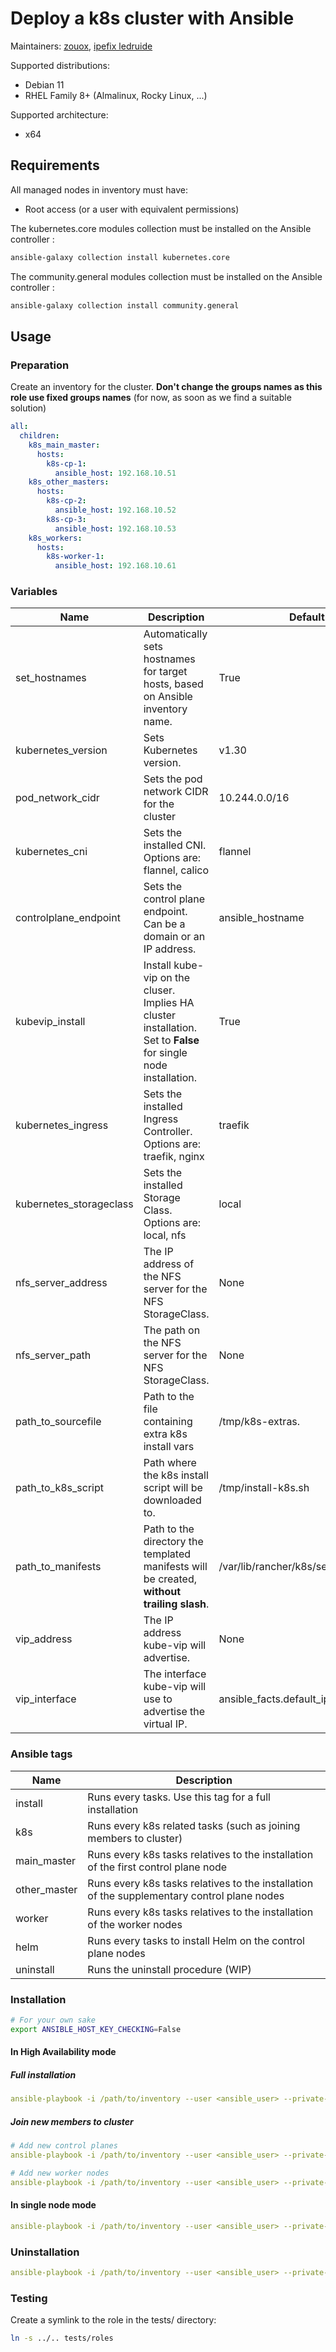 # Deploy a k8s cluster with Ansible

Maintainers: [zouox](https://gitlab.com/zouox), [ipefix ledruide](https://gitlab.com/ipefixledruide)

Supported distributions:

- Debian 11
- RHEL Family 8+ (Almalinux, Rocky Linux, ...)

Supported architecture:

- x64

## Requirements

All managed nodes in inventory must have:

- Root access (or a user with equivalent permissions)

The kubernetes.core modules collection must be installed on the Ansible controller :
```bash
ansible-galaxy collection install kubernetes.core
```

The community.general modules collection must be installed on the Ansible controller :
```bash
ansible-galaxy collection install community.general
```

## Usage

### Preparation

Create an inventory for the cluster. **Don't change the groups names as this role use fixed groups names** (for now, as soon as we find a suitable solution)

```yaml
all:
  children:
    k8s_main_master:
      hosts:
        k8s-cp-1:
          ansible_host: 192.168.10.51
    k8s_other_masters:
      hosts:
        k8s-cp-2:
          ansible_host: 192.168.10.52
        k8s-cp-3:
          ansible_host: 192.168.10.53
    k8s_workers:
      hosts:
        k8s-worker-1:
          ansible_host: 192.168.10.61
```

### Variables

|Name |Description  |Default  |Required |
|---|---|---|---|
|set_hostnames  |Automatically sets hostnames for target hosts, based on Ansible inventory name. |True |No  |
|kubernetes_version  |Sets Kubernetes version. |v1.30 |No  |
|pod_network_cidr  |Sets the pod network CIDR for the cluster|10.244.0.0/16 |No  |
|kubernetes_cni  |Sets the installed CNI. Options are: flannel, calico|flannel |No  |
|controlplane_endpoint  |Sets the control plane endpoint. Can be a domain or an IP address.|ansible_hostname |No  |
|kubevip_install |Install kube-vip on the cluser. Implies HA cluster installation. Set to **False** for single node installation.  |True |No |
|kubernetes_ingress |Sets the installed Ingress Controller. Options are: traefik, nginx |traefik |No  |
|kubernetes_storageclass |Sets the installed Storage Class. Options are: local, nfs |local |No  |
|nfs_server_address  |The IP address of the NFS server for the NFS StorageClass. |None |Yes, if *kubernetes_storageclass* var is set to **nfs** |
|nfs_server_path  |The path on the NFS server for the NFS StorageClass. |None |Yes, if *kubernetes_storageclass* var is set to **nfs** |
|path_to_sourcefile |Path to the file containing extra k8s install vars| /tmp/k8s-extras.  |No  |
|path_to_k8s_script |Path where the k8s install script will be downloaded to.  |/tmp/install-k8s.sh  |No |
|path_to_manifests |Path to the directory the templated manifests will be created, **without trailing slash**. |/var/lib/rancher/k8s/server/manifests  |No |
|vip_address  |The IP address kube-vip will advertise. |None |Yes, if *kubevip_install* var is set to **true** |
|vip_interface  |The interface kube-vip will use to advertise the virtual IP. |ansible_facts.default_ipv4.interface  |No |

### Ansible tags

|Name |Description  |
|---|---|
|install  |Runs every tasks. Use this tag for a full installation |
|k8s  |Runs every k8s related tasks (such as joining members to cluster)  |
|main_master  |Runs every k8s tasks relatives to the installation of the first control plane node  |
|other_master  |Runs every k8s tasks relatives to the installation of the supplementary control plane nodes |
|worker |Runs every k8s tasks relatives to the installation of the worker nodes |
|helm |Runs every tasks to install Helm on the control plane nodes  |
|uninstall  |Runs the uninstall procedure (WIP) |

### Installation

```bash
# For your own sake
export ANSIBLE_HOST_KEY_CHECKING=False
```

#### In High Availability mode

##### Full installation

```yaml
ansible-playbook -i /path/to/inventory --user <ansible_user> --private-key </path/to/ansible_user_private_key> -t install <playbook_name>.yml
```

##### Join new members to cluster

```yaml
# Add new control planes
ansible-playbook -i /path/to/inventory --user <ansible_user> --private-key </path/to/ansible_user_private_key> -t other_servers <playbook_name>.yml
```

```yaml
# Add new worker nodes
ansible-playbook -i /path/to/inventory --user <ansible_user> --private-key </path/to/ansible_user_private_key> -t agents <playbook_name>.yml
```

#### In single node mode

```yaml
ansible-playbook -i /path/to/inventory --user <ansible_user> --private-key </path/to/ansible_user_private_key> -t install --skip-tags agents, other_servers <playbook_name>.yml
```

### Uninstallation

```yaml
ansible-playbook -i /path/to/inventory --user <ansible_user> --private-key </path/to/ansible_user_private_key> -t uninstall <playbook_name>.yml
```

### Testing

Create a symlink to the role in the tests/ directory:

```bash
ln -s ../.. tests/roles
```
